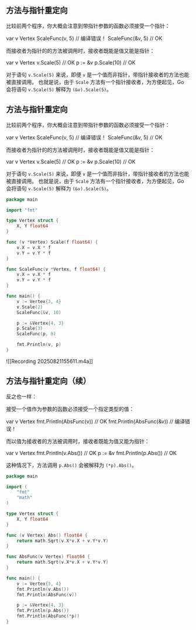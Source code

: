 ## 方法与指针重定向

比较前两个程序，你大概会注意到带指针参数的函数必须接受一个指针：

var v Vertex
ScaleFunc(v, 5)  // 编译错误！
ScaleFunc(&v, 5) // OK

而接收者为指针的的方法被调用时，接收者既能是值又能是指针：

var v Vertex
v.Scale(5)  // OK
p := &v
p.Scale(10) // OK

对于语句 `v.Scale(5)` 来说，即便 `v` 是一个值而非指针，带指针接收者的方法也能被直接调用。 也就是说，由于 `Scale` 方法有一个指针接收者，为方便起见，Go 会将语句 `v.Scale(5)` 解释为 `(&v).Scale(5)`。

## 方法与指针重定向

比较前两个程序，你大概会注意到带指针参数的函数必须接受一个指针：

var v Vertex
ScaleFunc(v, 5)  // 编译错误！
ScaleFunc(&v, 5) // OK

而接收者为指针的的方法被调用时，接收者既能是值又能是指针：

var v Vertex
v.Scale(5)  // OK
p := &v
p.Scale(10) // OK

对于语句 `v.Scale(5)` 来说，即便 `v` 是一个值而非指针，带指针接收者的方法也能被直接调用。 也就是说，由于 `Scale` 方法有一个指针接收者，为方便起见，Go 会将语句 `v.Scale(5)` 解释为 `(&v).Scale(5)`。

```go
package main

import "fmt"

type Vertex struct {
	X, Y float64
}

func (v *Vertex) Scale(f float64) {
	v.X = v.X * f
	v.Y = v.Y * f
}

func ScaleFunc(v *Vertex, f float64) {
	v.X = v.X * f
	v.Y = v.Y * f
}

func main() {
	v := Vertex{3, 4}
	v.Scale(2)
	ScaleFunc(&v, 10)

	p := &Vertex{4, 3}
	p.Scale(3)
	ScaleFunc(p, 8)

	fmt.Println(v, p)
}
```

![[Recording 20250821155611.m4a]]
## 方法与指针重定向（续）

反之也一样：

接受一个值作为参数的函数必须接受一个指定类型的值：

var v Vertex
fmt.Println(AbsFunc(v))  // OK
fmt.Println(AbsFunc(&v)) // 编译错误！

而以值为接收者的方法被调用时，接收者既能为值又能为指针：

var v Vertex
fmt.Println(v.Abs()) // OK
p := &v
fmt.Println(p.Abs()) // OK

这种情况下，方法调用 `p.Abs()` 会被解释为 `(*p).Abs()`。
```go
package main

import (
	"fmt"
	"math"
)

type Vertex struct {
	X, Y float64
}

func (v Vertex) Abs() float64 {
	return math.Sqrt(v.X*v.X + v.Y*v.Y)
}

func AbsFunc(v Vertex) float64 {
	return math.Sqrt(v.X*v.X + v.Y*v.Y)
}

func main() {
	v := Vertex{3, 4}
	fmt.Println(v.Abs())
	fmt.Println(AbsFunc(v))

	p := &Vertex{4, 3}
	fmt.Println(p.Abs())
	fmt.Println(AbsFunc(*p))
}

```